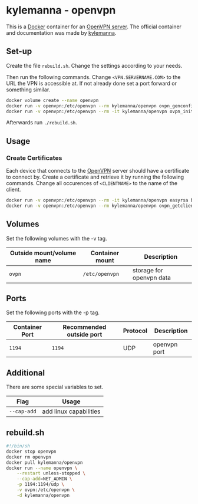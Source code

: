# kylemanna - openvpn

This is a [Docker](/wiki/docker.md) container for an
[OpenVPN server](/wiki/vpn.md).
The official container and documentation was made by
[kylemanna](https://hub.docker.com/r/kylemanna/openvpn).

## Set-up

Create the file `rebuild.sh`.
Change the settings according to your needs.

Then run the following commands.
Change `<VPN.SERVERNAME.COM>` to the URL the VPN is accessible at.
If not already done set a port forward or something similar.

```sh
docker volume create --name openvpn
docker run -v openvpn:/etc/openvpn --rm kylemanna/openvpn ovpn_genconfig -u udp://<VPN.SERVERNAME.COM>
docker run -v openvpn:/etc/openvpn --rm -it kylemanna/openvpn ovpn_initpki
```

Afterwards run `./rebuild.sh`.

## Usage

### Create Certificates

Each device that connects to the [OpenVPN](/wiki/vpn.md#openvpn) server should
have a certificate to connect by.
Create a certificate and retrieve it by running the following commands.
Change all occurences of `<CLIENTNAME>` to the name of the client.

```sh
docker run -v openvpn:/etc/openvpn --rm -it kylemanna/openvpn easyrsa build-client-full <CLIENTNAME> nopass
docker run -v openvpn:/etc/openvpn --rm kylemanna/openvpn ovpn_getclient <CLIENTNAME> > <CLIENTNAME>.ovpn
```

## Volumes

Set the following volumes with the -v tag.

| Outside mount/volume name | Container mount | Description              |
| ------------------------- | --------------- | ------------------------ |
| `ovpn`                    | `/etc/openvpn`  | storage for openvpn data |

## Ports

Set the following ports with the -p tag.

| Container Port | Recommended outside port | Protocol | Description  |
| -------------- | ------------------------ | -------- | ------------ |
| `1194`         | `1194`                   | UDP      | openvpn port |

## Additional

There are some special variables to set.

| Flag        | Usage                  |
| ----------- | ---------------------- |
| `--cap-add` | add linux capabilities |

## rebuild.sh

```sh
#!/bin/sh
docker stop openvpn
docker rm openvpn
docker pull kylemanna/openvpn
docker run --name openvpn \
    --restart unless-stopped \
    --cap-add=NET_ADMIN \
    -p 1194:1194/udp \
    -v ovpn:/etc/openvpn \
    -d kylemanna/openvpn
```
